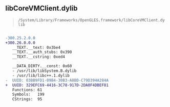 ## libCoreVMClient.dylib

> `/System/Library/Frameworks/OpenGLES.framework/libCoreVMClient.dylib`

```diff

-300.25.2.0.0
+300.26.0.0.0
   __TEXT.__text: 0x3be4
   __TEXT.__auth_stubs: 0x390
   __TEXT.__cstring: 0xed4

   __DATA_DIRTY.__const: 0x60
   - /usr/lib/libSystem.B.dylib
   - /usr/lib/libc++.1.dylib
-  UUID: 03BB9FD1-09B4-30B3-A8BD-C79D394A284A
+  UUID: 329EFC69-4416-3C78-917D-2DA0F4DBEF81
   Functions: 61
   Symbols:   199
   CStrings:  95

```
